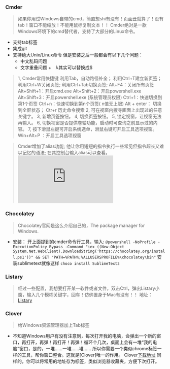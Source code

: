 ### Cmder
> 如果你用过Windows自带的cmd，简直想shi有没有！页面丑就算了！没有tab！窗口不能缩放！不能用鼠标复制文本！！
Cmder绝对是一款Windows环境下的cmd替代者，支持了大部分的Linux命令。
+ 支持tab标签
+ 集成git
+ 支持绝大Unix/Linux命令
  但是安装之后一般都会有以下几个问题：
    + 中文乱码问题
    + 文字重叠问题
    +　λ其实可以替换成$
> 1, Cmder常用快捷键
  利用Tab，自动路径补全；
  利用Ctrl+T建立新页签；利用Ctrl+W关闭页签;
  利用Ctrl+Tab切换页签;
  Alt+F4：关闭所有页签
  Alt+Shift+1：开启cmd.exe
  Alt+Shift+2：开启powershell.exe
  Alt+Shift+3：开启powershell.exe (系统管理员权限)
  Ctrl+1：快速切换到第1个页签
  Ctrl+n：快速切换到第n个页签( n值无上限)
  Alt + enter： 切换到全屏状态；
  Ctr+r 历史命令搜索
  2, 可在视窗内搜寻画面上出现过的任意关键字。
  3, 新增页签按钮。
  4, 切换页签按钮。
  5, 锁定视窗，让视窗无法再输入。
  6, 切换视窗是否提供卷轴功能，启动时可查询之前显示过的内容。
  7, 按下滑鼠左键可开启系统选单，滑鼠右键可开启工具选项视窗。 Win+Alt+P  ：开启工具选项视窗
  
  >Cmder增加了alias功能;
他让你用短短的指令执行一些常见但指令超长又难以记忆的语法;
在其控制台输入alias可以查看。
 ![](http://jingyan.baidu.com/album/63acb44acc855461fcc17ea6.html?picindex=12)
 
### Chocolatey
> Chocolatey官网是这么介绍自己的，The package manager for Windows.
+ 安装： 开上面提到的cmder命令行工具，输入:
`@powershell -NoProfile -ExecutionPolicy Bypass -Command "iex ((New-Object System.Net.WebClient).DownloadString('https://chocolatey.org/install.ps1'))" && SET "PATH=%PATH%;%ALLUSERSPROFILE%\chocolatey\bin"`
安装sublimetext就像这样
`choco install SublimeText3`

### Listary
> 经过一些配置，我想要打开某一软件或者文件，双击Ctrl，弹出Listary小窗，输入几个模糊关键字，回车！仿佛置身于Mac有没有！！
地址：[Listary](http://www.listary.com/)

### Clover
> 给Windows资源管理器加上Tab标签

+ 不知道Windows用户有没有注意到，每次打开我的电脑，会弹出一个新的窗口，再打开，再弹！再打开！再弹！循环个几次，桌面上会有一堆“我的电脑”窗口，是的，一堆……一堆……堆……
所以你需要一个类似chrome标签一样的工具，帮你窗口整合。这就是[Clover]唯一的作用。
Clover[下载地址](http://cn.ejie.me/)
同样的，你可以将常用的地址存为标签，类似浏览器收藏夹，方便下次打开。


